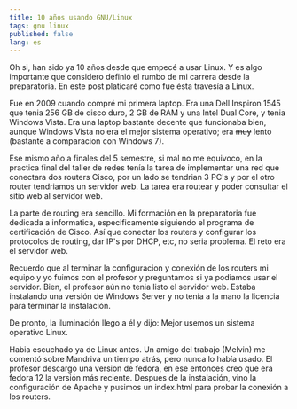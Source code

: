 ```yaml
---
title: 10 años usando GNU/Linux
tags: gnu linux
published: false
lang: es
---
```


Oh si, han sido ya 10 años desde que empecé a usar Linux. Y es algo importante que considero definió el rumbo de mi carrera desde la preparatoria. En este post platicaré como fue ésta travesía a Linux.

<!-- READMORE -->

Fue en 2009 cuando compré mi primera laptop. Era una Dell Inspiron 1545 que tenia 256 GB de disco duro, 2 GB de RAM y una Intel Dual Core, y tenia Windows Vista. Era una laptop bastante decente que funcionaba bien, aunque Windows Vista no era el mejor sistema operativo; era ~~muy~~ lento (bastante a comparacion con Windows 7).

Ese mismo año a finales del 5 semestre, si mal no me equivoco, en la practica final del taller de redes tenía la tarea de implementar una red que conectara dos routers Cisco, por un lado se tendrian 3 PC's y por el otro router tendriamos un servidor web. La tarea era routear y poder consultar el sitio web al servidor web.

La parte de routing era sencillo. Mi formación en la preparatoria fue dedicada a informatica, especificamente siguiendo el programa de certificación de Cisco. Así que conectar los routers y configurar los protocolos de routing, dar IP's por DHCP, etc, no seria problema. El reto era el servidor web.

Recuerdo que al terminar la configuracion y conexión de los routers mi equipo y yo fuimos con el profesor y preguntamos si ya podiamos usar el servidor. Bien, el profesor aún no tenia listo el servidor web. Estaba instalando una versión de Windows Server y no tenía a la mano la licencia para terminar la instalación.

De pronto, la iluminación llego a él y dijo: Mejor usemos un sistema operativo Linux.

Habia escuchado ya de Linux antes. Un amigo del trabajo (Melvin) me comentó sobre Mandriva un tiempo atrás, pero nunca lo había usado. El profesor descargo una version de fedora, en ese entonces creo que era fedora 12 la versión más reciente. Despues de la instalación, vino la configuración de Apache y pusimos un index.html para probar la conexión a los routers.

